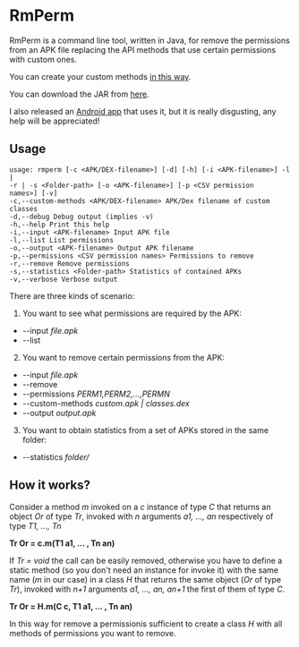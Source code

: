 # RmPerm

RmPerm is a command line tool, written in Java, for remove the permissions from an APK file replacing the API methods that use certain permissions with custom ones.

You can create your custom methods [in this way](https://github.com/simoneaonzo/CustomApp).

You can download the JAR from [here](https://dl.dropboxusercontent.com/u/35859278/RmPerm.jar).

I also released an [Android app](https://github.com/simoneaonzo/AndRmPerm) that uses it, but it is really disgusting, any help will be appreciated!

## Usage

```
usage: rmperm [-c <APK/DEX-filename>] [-d] [-h] [-i <APK-filename>] -l |
-r | -s <Folder-path> [-o <APK-filename>] [-p <CSV permission
names>] [-v]
-c,--custom-methods <APK/DEX-filename> APK/Dex filename of custom
classes
-d,--debug Debug output (implies -v)
-h,--help Print this help
-i,--input <APK-filename> Input APK file
-l,--list List permissions
-o,--output <APK-filename> Output APK filename
-p,--permissions <CSV permission names> Permissions to remove
-r,--remove Remove permissions
-s,--statistics <Folder-path> Statistics of contained APKs
-v,--verbose Verbose output
```

There are three kinds of scenario:

1. You want to see what permissions  are required by the APK:
  * --input *file.apk*
  * --list
2. You want to remove certain permissions from the APK:
  * --input *file.apk*
  * --remove
  * --permissions *PERM1,PERM2,...,PERMN*
  * --custom-methods *custom.apk | classes.dex*
  * --output *output.apk*
3. You want to obtain statistics from a set of APKs stored in the same folder:
  * --statistics *folder/*


## How it works?

Consider a method *m* invoked on a *c* instance of type *C* that returns an object *Or* of type *Tr*, invoked with *n* arguments *a1, ..., an* respectively of type *T1, ..., Tn*

**Tr Or = c.m(T1 a1, ... , Tn an)**

If *Tr = void* the call can be easily removed, otherwise you have to define a static method (so you don't need an instance for invoke it) with the same name (*m* in our case) in a class *H* that returns the same object (*Or* of type *Tr*), invoked with *n+1* arguments *a1, ..., an, an+1* the first of them of type *C*.

**Tr Or = H.m(C c, T1 a1, ... , Tn an)**

In this way for remove a permissionis sufficient to create a class *H* with all methods of permissions you want to remove.

